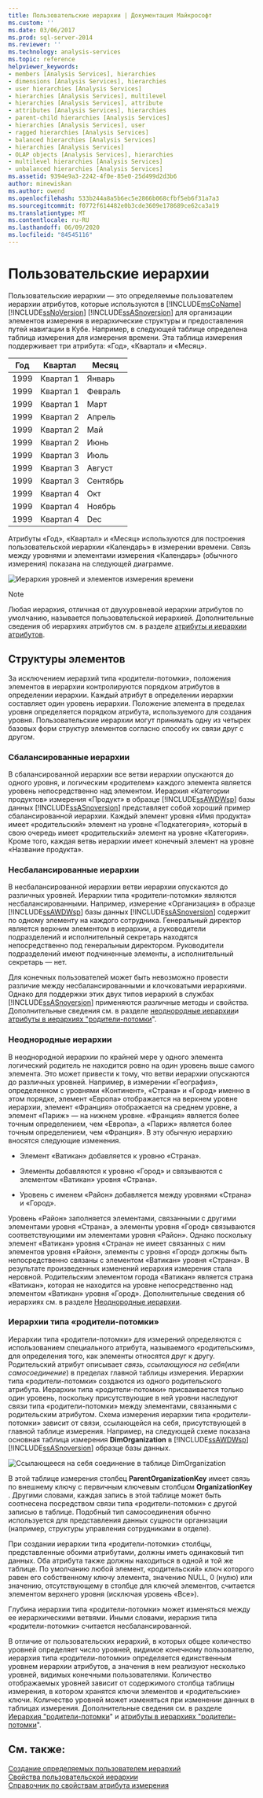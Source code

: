 ```yaml
---
title: Пользовательские иерархии | Документация Майкрософт
ms.custom: ''
ms.date: 03/06/2017
ms.prod: sql-server-2014
ms.reviewer: ''
ms.technology: analysis-services
ms.topic: reference
helpviewer_keywords:
- members [Analysis Services], hierarchies
- dimensions [Analysis Services], hierarchies
- user hierarchies [Analysis Services]
- hierarchies [Analysis Services], multilevel
- hierarchies [Analysis Services], attribute
- attributes [Analysis Services], hierarchies
- parent-child hierarchies [Analysis Services]
- hierarchies [Analysis Services], user
- ragged hierarchies [Analysis Services]
- balanced hierarchies [Analysis Services]
- hierarchies [Analysis Services]
- OLAP objects [Analysis Services], hierarchies
- multilevel hierarchies [Analysis Services]
- unbalanced hierarchies [Analysis Services]
ms.assetid: 9394e9a3-2242-4f0e-85e0-25d499d2d3b6
author: minewiskan
ms.author: owend
ms.openlocfilehash: 533b244a8a5b6ec5e2866b068cfbf5eb6f31a7a3
ms.sourcegitcommit: f0772f614482e0b3cde3609e178689ce62ca3a19
ms.translationtype: MT
ms.contentlocale: ru-RU
ms.lasthandoff: 06/09/2020
ms.locfileid: "84545116"
---
```

# <a name="user-hierarchies"></a>Пользовательские иерархии
  Пользовательские иерархии — это определяемые пользователем иерархии атрибутов, которые используются в [!INCLUDE[msCoName](../../includes/msconame-md.md)] [!INCLUDE[ssNoVersion](../../includes/ssnoversion-md.md)] [!INCLUDE[ssASnoversion](../../includes/ssasnoversion-md.md)] для организации элементов измерения в иерархические структуры и предоставления путей навигации в Кубе. Например, в следующей таблице определена таблица измерения для измерения времени. Эта таблица измерения поддерживает три атрибута: «Год», «Квартал» и «Месяц».  
  
|Год|Квартал|Месяц|  
|----------|-------------|-----------|  
|1999|Квартал 1|Январь|  
|1999|Квартал 1|Февраль|  
|1999|Квартал 1|Март|  
|1999|Квартал 2|Апрель|  
|1999|Квартал 2|Май|  
|1999|Квартал 2|Июнь|  
|1999|Квартал 3|Июль|  
|1999|Квартал 3|Август|  
|1999|Квартал 3|Сентябрь|  
|1999|Квартал 4|Окт|  
|1999|Квартал 4|Ноябрь|  
|1999|Квартал 4|Dec|  
  
 Атрибуты «Год», «Квартал» и «Месяц» используются для построения пользовательской иерархии «Календарь» в измерении времени. Связь между уровнями и элементами измерения «Календарь» (обычного измерения) показана на следующей диаграмме.  
  
 ![Иерархия уровней и элементов измерения времени](../dev-guide/media/as-levelconcepts.gif "Иерархия уровней и элементов измерения времени")  
  
> [!NOTE]  
>  Любая иерархия, отличная от двухуровневой иерархии атрибутов по умолчанию, называется пользовательской иерархией. Дополнительные сведения об иерархиях атрибутов см. в разделе [атрибуты и иерархии атрибутов](../multidimensional-models-olap-logical-dimension-objects/attributes-and-attribute-hierarchies.md).  
  
## <a name="member-structures"></a>Структуры элементов  
 За исключением иерархий типа «родители-потомки», положения элементов в иерархии контролируются порядком атрибутов в определении иерархии. Каждый атрибут в определении иерархии составляет один уровень иерархии. Положение элемента в пределах уровня определяется порядком атрибута, используемого для создания уровня. Пользовательские иерархии могут принимать одну из четырех базовых форм структур элементов согласно способу их связи друг с другом.  
  
### <a name="balanced-hierarchies"></a>Сбалансированные иерархии  
 В сбалансированной иерархии все ветви иерархии опускаются до одного уровня, и логическим «родителем» каждого элемента является уровень непосредственно над элементом. Иерархия «Категории продуктов» измерения «Продукт» в образце [!INCLUDE[ssAWDWsp](../../includes/ssawdwsp-md.md)] базы данных [!INCLUDE[ssASnoversion](../../includes/ssasnoversion-md.md)] представляет собой хороший пример сбалансированной иерархии. Каждый элемент уровня «Имя продукта» имеет «родительский» элемент на уровне «Подкатегория», который в свою очередь имеет «родительский» элемент на уровне «Категория». Кроме того, каждая ветвь иерархии имеет конечный элемент на уровне «Название продукта».  
  
### <a name="unbalanced-hierarchies"></a>Несбалансированные иерархии  
 В несбалансированной иерархии ветви иерархии опускаются до различных уровней. Иерархии типа «родители-потомки» являются несбалансированными. Например, измерение «Организация» в образце [!INCLUDE[ssAWDWsp](../../includes/ssawdwsp-md.md)] базы данных [!INCLUDE[ssASnoversion](../../includes/ssasnoversion-md.md)] содержит по одному элементу на каждого сотрудника. Генеральный директор является верхним элементом в иерархии, а руководители подразделений и исполнительный секретарь находятся непосредственно под генеральным директором. Руководители подразделений имеют подчиненные элементы, а исполнительный секретарь — нет.  
  
 Для конечных пользователей может быть невозможно провести различие между несбалансированными и клочковатыми иерархиями. Однако для поддержки этих двух типов иерархий в службах [!INCLUDE[ssASnoversion](../../includes/ssasnoversion-md.md)] применяются различные методы и свойства. Дополнительные сведения см. в разделе [неоднородные иерархии](../multidimensional-models/user-defined-hierarchies-ragged-hierarchies.md)и [атрибуты в иерархиях "родители-потомки](../multidimensional-models/parent-child-dimension-attributes.md)".  
  
### <a name="ragged-hierarchies"></a>Неоднородные иерархии  
 В неоднородной иерархии по крайней мере у одного элемента логический родитель не находится ровно на один уровень выше самого элемента. Это может привести к тому, что ветви иерархии опускаются до различных уровней. Например, в измерении «География», определенном с уровнями «Континент», «Страна» и «Город» именно в этом порядке, элемент «Европа» отображается на верхнем уровне иерархии, элемент «Франция» отображается на среднем уровне, а элемент «Париж» — на нижнем уровне. «Франция» является более точным определением, чем «Европа», а «Париж» является более точным определением, чем «Франция». В эту обычную иерархию вносятся следующие изменения.  
  
-   Элемент «Ватикан» добавляется к уровню «Страна».  
  
-   Элементы добавляются к уровню «Город» и связываются с элементом «Ватикан» уровня «Страна».  
  
-   Уровень с именем «Район» добавляется между уровнями «Страна» и «Город».  
  
 Уровень «Район» заполняется элементами, связанными с другими элементами уровня «Страна», а элементы уровня «Город» связываются соответствующими им элементами уровня «Район». Однако поскольку элемент «Ватикан» уровня «Страна» не имеет связанных с ним элементов уровня «Район», элементы с уровня «Город» должны быть непосредственно связаны с элементом «Ватикан» уровня «Страна». В результате произведенных изменений иерархия измерения стала неровной. Родительским элементом города «Ватикан» является страна «Ватикан», которая не находится на уровне непосредственно над элементом «Ватикан» уровня «Город». Дополнительные сведения об иерархиях см. в разделе [Неоднородные иерархии](../multidimensional-models/user-defined-hierarchies-ragged-hierarchies.md).  
  
### <a name="parent-child-hierarchies"></a>Иерархии типа «родители-потомки»  
 Иерархии типа «родители-потомки» для измерений определяются с использованием специального атрибута, называемого «родительским», для определения того, как элементы относятся друг к другу. Родительский атрибут описывает *связь, ссылающуюся на себя*(или *самосоединение*) в пределах главной таблицы измерения. Иерархии типа «родители-потомки» создаются из одного родительского атрибута. Иерархии типа «родители-потомки» присваивается только один уровень, поскольку присутствующие в ней уровни наследуют связи типа «родители-потомки» между элементами, связанными с родительским атрибутом. Схема измерения иерархии типа «родители-потомки» зависит от связи, ссылающейся на себя, присутствующей в главной таблице измерения. Например, на следующей схеме показана основная таблица измерения **DimOrganization** в [!INCLUDE[ssAWDWsp](../../includes/ssawdwsp-md.md)] [!INCLUDE[ssASnoversion](../../includes/ssasnoversion-md.md)] образце базы данных.  
  
 ![Ссылающееся на себя соединение в таблице DimOrganization](../dev-guide/media/dimorganization.gif "Ссылающееся на себя соединение в таблице DimOrganization")  
  
 В этой таблице измерения столбец **ParentOrganizationKey** имеет связь по внешнему ключу с первичным ключевым столбцом **OrganizationKey** . Другими словами, каждая запись в этой таблице может быть соотнесена посредством связи типа «родители-потомки» с другой записью в таблице. Подобный тип самосоединения обычно используется для представления данных сущности организации (например, структуры управления сотрудниками в отделе).  
  
 При создании иерархии типа «родители-потомки» столбцы, представленные обоими атрибутами, должны иметь одинаковый тип данных. Оба атрибута также должны находиться в одной и той же таблице. По умолчанию любой элемент, «родительский» ключ которого равен его собственному ключу элемента, значению NULL, 0 (нулю) или значению, отсутствующему в столбце для ключей элементов, считается элементом верхнего уровня (исключая уровень «Все»).  
  
 Глубина иерархии типа «родители-потомки» может изменяться между ее иерархическими ветвями. Иными словами, иерархия типа «родители-потомки» считается несбалансированной.  
  
 В отличие от пользовательских иерархий, в которых общее количество уровней определяет число уровней, видимое конечному пользователю, иерархия типа «родители-потомки» определяется единственным уровнем иерархии атрибутов, а значения в нем реализуют несколько уровней, видимых конечными пользователями. Количество отображаемых уровней зависит от содержимого столбца таблицы измерения, в котором хранятся ключи элементов и «родительские» ключи. Количество уровней может изменяться при изменении данных в таблицах измерения. Дополнительные сведения см. в разделе [Иерархия "родители-потомки](../multidimensional-models/parent-child-dimension.md)" и [атрибуты в иерархиях "родители-потомки](../multidimensional-models/parent-child-dimension-attributes.md)".  
  
## <a name="see-also"></a>См. также:  
 [Создание определяемых пользователем иерархий](../multidimensional-models/user-defined-hierarchies-create.md)   
 [Свойства пользовательской иерархии](../multidimensional-models-olap-logical-dimension-objects/user-hierarchies-properties.md)   
 [Справочник по свойствам атрибута измерения](../multidimensional-models/dimension-attribute-properties-reference.md)  
  
  

